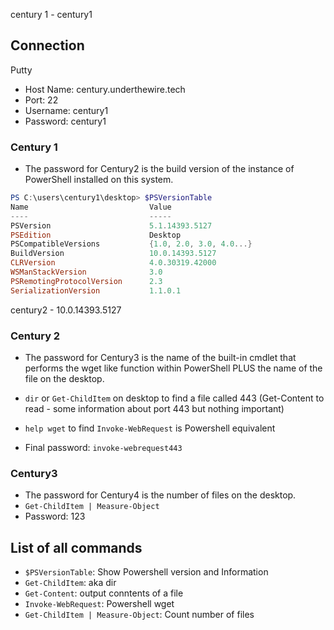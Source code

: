 century 1 - century1

## Connection

Putty
- Host Name: century.underthewire.tech
- Port: 22
- Username: century1
- Password: century1

### Century 1
- The password for Century2 is the build version of the instance of PowerShell installed on this system.
```Powershell
PS C:\users\century1\desktop> $PSVersionTable
Name                           Value
----                           -----
PSVersion                      5.1.14393.5127
PSEdition                      Desktop
PSCompatibleVersions           {1.0, 2.0, 3.0, 4.0...}
BuildVersion                   10.0.14393.5127
CLRVersion                     4.0.30319.42000
WSManStackVersion              3.0
PSRemotingProtocolVersion      2.3
SerializationVersion           1.1.0.1
```


century2 - 10.0.14393.5127

### Century 2
- The password for Century3 is the name of the built-in cmdlet that performs the wget like function within PowerShell PLUS the name of the file on the desktop.

- ```dir``` or ```Get-ChildItem``` on desktop to find a file called 443 (Get-Content to read - some information about port 443 but nothing important)
- ```help wget``` to find ```Invoke-WebRequest``` is Powershell equivalent

- Final password: ```invoke-webrequest443```


### Century3

- The password for Century4 is the number of files on the desktop.
- ```Get-ChildItem | Measure-Object```
- Password: 123










## List of all commands
  
- ```$PSVersionTable```: Show Powershell version and Information
- ```Get-ChildItem```: aka dir
- ```Get-Content```: output conntents of a file
- ```Invoke-WebRequest```: Powershell wget
- ```Get-ChildItem | Measure-Object```: Count number of files
